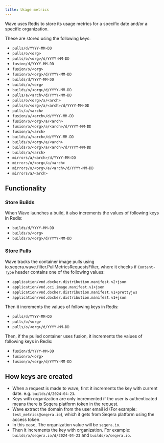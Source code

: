 ```yaml
---
title: Usage metrics
---
```


Wave uses Redis to store its usage metrics for a specific date and/or a specific organization.

These are stored using the following keys:

- `pulls/d/YYYY-MM-DD`
- `pulls/o/<org>`
- `pulls/o/<org>/d/YYYY-MM-DD`
- `fusion/d/YYYY-MM-DD`
- `fusion/o/<org>`
- `fusion/o/<org>/d/YYYY-MM-DD`
- `builds/d/YYYY-MM-DD`
- `builds/o/<org>`
- `builds/o/<org>/d/YYYY-MM-DD`
- `pulls/a/<arch>/d/YYYY-MM-DD`
- `pulls/o/<org>/a/<arch>`
- `pulls/o/<org>/a/<arch>/d/YYYY-MM-DD`
- `pulls/a/<arch>`
- `fusion/a/<arch>/d/YYYY-MM-DD`
- `fusion/o/<org>/a/<arch>`
- `fusion/o/<org>/a/<arch>/d/YYYY-MM-DD`
- `fusion/a/<arch>`
- `builds/a/<arch>/d/YYYY-MM-DD`
- `builds/o/<org>/a/<arch>`
- `builds/o/<org>/a/<arch>/d/YYYY-MM-DD`
- `builds/a/<arch>`
- `mirrors/a/<arch>/d/YYYY-MM-DD`
- `mirrors/o/<org>/a/<arch>`
- `mirrors/o/<org>/a/<arch>/d/YYYY-MM-DD`
- `mirrors/a/<arch>`

## Functionality

### Store Builds

When Wave launches a build, it also increments the values of following keys in Redis:

- `builds/d/YYYY-MM-DD`
- `builds/o/<org>`
- `builds/o/<org>/d/YYYY-MM-DD`

### Store Pulls

Wave tracks the container image pulls using io.seqera.wave.filter.PullMetricsRequestsFilter, where it checks if `Content-Type` header contains one of the following values:

- `application/vnd.docker.distribution.manifest.v2+json`
- `application/vnd.oci.image.manifest.v1+json`
- `application/vnd.docker.distribution.manifest.v1+prettyjws`
- `application/vnd.docker.distribution.manifest.v1+json`

Then it increments the values of following keys in Redis:

- `pulls/d/YYYY-MM-DD`
- `pulls/o/<org>`
- `pulls/o/<org>/d/YYYY-MM-DD`

Then, if the pulled container uses fusion, it increments the values of following keys in Redis:

- `fusion/d/YYYY-MM-DD`
- `fusion/o/<org>`
- `fusion/o/<org>/d/YYYY-MM-DD`

## How keys are created

- When a request is made to wave, first it increments the key with current date. e.g. `builds/d/2024-04-23`.
- Keys with organization are only incremented if the user is authenticated means there is Seqera platform token in the request.
- Wave extract the domain from the user email id (For example: `test_metrics@seqera.io`), which it gets from Seqera platform using the access token.
- In this case, The organization value will be `seqera.io`.
- Then it increments the key with organization. For example: `builds/o/seqera.io/d/2024-04-23` and `builds/o/seqera.io`.
